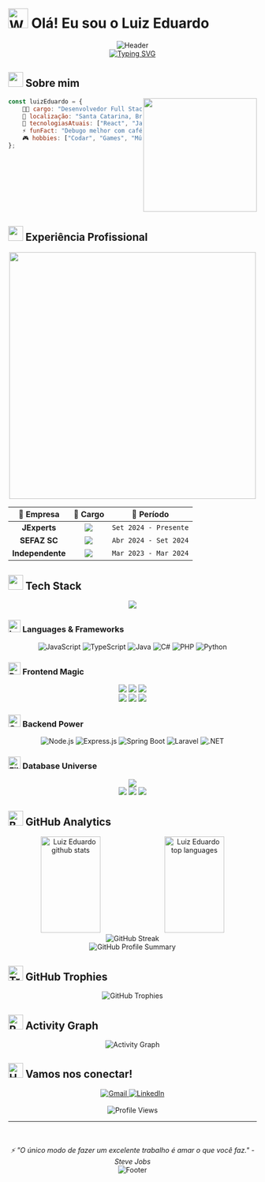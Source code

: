 # <img src="https://raw.githubusercontent.com/Tarikul-Islam-Anik/Animated-Fluent-Emojis/master/Emojis/Hand%20gestures/Waving%20Hand.png" alt="Waving Hand" width="40" height="40" /> Olá! Eu sou o Luiz Eduardo

<div align="center">
  <img src="https://capsule-render.vercel.app/api?type=waving&color=gradient&customColorList=0,2,2,5,30&height=300&section=header&text=Luiz%20Eduardo&fontSize=80&fontAlignY=35&animation=twinkling&desc=Full%20Stack%20Developer%20|%20Code%20Enthusiast%20|%20Tech%20Explorer&descAlignY=55&descSize=20" alt="Header" />
</div>

<div align="center">
  <a href="https://git.io/typing-svg">
    <img src="https://readme-typing-svg.herokuapp.com?font=Fira+Code&weight=600&size=28&pause=1000&color=FF6B6B&center=true&vCenter=true&random=false&width=600&lines=🚀+Full+Stack+Developer;💻+React+Specialist;☕+Java+Expert;🔧+Problem+Solver;🌟+Open+Source+Enthusiast" alt="Typing SVG" />
  </a>
</div>

## <img src="https://media2.giphy.com/media/QssGEmpkyEOhBCb7e1/giphy.gif?cid=ecf05e47a0n3gi1bfqntqmob8g9aid1oyj2wr3ds3mg700bl&rid=giphy.gif" width="30"> Sobre mim

<img align="right" src="https://media.giphy.com/media/M9gbBd9nbDrOTu1Mqx/giphy.gif" width="230"/>

```javascript
const luizEduardo = {
    👨‍💻 cargo: "Desenvolvedor Full Stack",
    📍 localização: "Santa Catarina, Brasil",
    🚀 tecnologiasAtuais: ["React", "Java", "Spring Boot", "Node.js", "Python"],
    ⚡ funFact: "Debugo melhor com café ☕",
    🎮 hobbies: ["Codar", "Games", "Música"]
};
```

<br clear="right"/>

## <img src="https://media.giphy.com/media/iY8CRBdQXODJSCERIr/giphy.gif" width="30"> Experiência Profissional

<div align="center">
  <img src="https://user-images.githubusercontent.com/74038190/225813708-98b745f2-7d22-48cf-9150-083f1b00d6c9.gif" width="500">
</div>

<div align="center">
  
| 🏢 Empresa | 💼 Cargo | 📅 Período |
|:---:|:---:|:---:|
| **JExperts** | <img src="https://img.shields.io/badge/Desenvolvedor_Java/React-FF6B6B?style=for-the-badge&logo=react&logoColor=white&labelColor=ED8B00"/> | `Set 2024 - Presente` |
| **SEFAZ SC** | <img src="https://img.shields.io/badge/Desenvolvedor_.NET-512BD4?style=for-the-badge&logo=dotnet&logoColor=white"/> | `Abr 2024 - Set 2024` |
| **Independente** | <img src="https://img.shields.io/badge/Full_Stack_Dev-00D9FF?style=for-the-badge&logo=stackoverflow&logoColor=white"/> | `Mar 2023 - Mar 2024` |

</div>

## <img src="https://media.giphy.com/media/WUlplcMpOCEmTGBtBW/giphy.gif" width="30"> Tech Stack 

<div align="center">
  <img src="https://skillicons.dev/icons?i=js,ts,java,cs,php,python,react,nextjs,nodejs,spring,laravel,dotnet,mongodb,mysql,postgres,git,firebase,android&theme=dark&perline=9" />
</div>

### <img src="https://raw.githubusercontent.com/Tarikul-Islam-Anik/Animated-Fluent-Emojis/master/Emojis/Objects/Laptop.png" alt="Laptop" width="25" height="25" /> Languages & Frameworks

<div align="center">
  
![JavaScript](https://img.shields.io/badge/JavaScript-F7DF1E?style=for-the-badge&logo=javascript&logoColor=black&labelColor=F7DF1E&color=FFCE5A)
![TypeScript](https://img.shields.io/badge/TypeScript-007ACC?style=for-the-badge&logo=typescript&logoColor=white&labelColor=007ACC&color=2D79C7)
![Java](https://img.shields.io/badge/Java-ED8B00?style=for-the-badge&logo=openjdk&logoColor=white&labelColor=ED8B00&color=FFA518)
![C#](https://img.shields.io/badge/C%23-239120?style=for-the-badge&logo=c-sharp&logoColor=white&labelColor=239120&color=1BA222)
![PHP](https://img.shields.io/badge/PHP-777BB4?style=for-the-badge&logo=php&logoColor=white&labelColor=777BB4&color=8892BF)
![Python](https://img.shields.io/badge/Python-3776AB?style=for-the-badge&logo=python&logoColor=white&labelColor=306998&color=FFD43B)

</div>

### <img src="https://raw.githubusercontent.com/Tarikul-Islam-Anik/Animated-Fluent-Emojis/master/Emojis/Objects/Desktop%20Computer.png" alt="Desktop Computer" width="25" height="25" /> Frontend Magic

<div align="center">
  <img src="https://img.shields.io/badge/React-20232A?style=for-the-badge&logo=react&logoColor=61DAFB&labelColor=20232A&color=61DAFB"/>
  <img src="https://img.shields.io/badge/Next.js-000000?style=for-the-badge&logo=next.js&logoColor=white&labelColor=000000&color=FFFFFF"/>
  <img src="https://img.shields.io/badge/React_Native-20232A?style=for-the-badge&logo=react&logoColor=61DAFB&labelColor=20232A&color=61DAFB"/>
  <br/>
  <img src="https://img.shields.io/badge/HTML5-E34C26?style=for-the-badge&logo=html5&logoColor=white&labelColor=E34C26&color=E54C26"/>
  <img src="https://img.shields.io/badge/CSS3-1572B6?style=for-the-badge&logo=css3&logoColor=white&labelColor=1572B6&color=2965F1"/>
  <img src="https://img.shields.io/badge/Bootstrap-563D7C?style=for-the-badge&logo=bootstrap&logoColor=white&labelColor=563D7C&color=7952B3"/>
</div>

### <img src="https://raw.githubusercontent.com/Tarikul-Islam-Anik/Animated-Fluent-Emojis/master/Emojis/Objects/Gear.png" alt="Gear" width="25" height="25" /> Backend Power

<div align="center">
  
![Node.js](https://img.shields.io/badge/Node.js-339933?style=for-the-badge&logo=node.js&logoColor=white&labelColor=339933&color=43853D)
![Express.js](https://img.shields.io/badge/Express.js-000000?style=for-the-badge&logo=express&logoColor=white&labelColor=000000&color=404D59)
![Spring Boot](https://img.shields.io/badge/Spring_Boot-6DB33F?style=for-the-badge&logo=spring&logoColor=white&labelColor=6DB33F&color=8BC34A)
![Laravel](https://img.shields.io/badge/Laravel-FF2D20?style=for-the-badge&logo=laravel&logoColor=white&labelColor=FF2D20&color=FF4B4B)
![.NET](https://img.shields.io/badge/.NET-512BD4?style=for-the-badge&logo=.net&logoColor=white&labelColor=512BD4&color=6C40D8)

</div>

### <img src="https://raw.githubusercontent.com/Tarikul-Islam-Anik/Animated-Fluent-Emojis/master/Emojis/Objects/File%20Cabinet.png" alt="Filing Cabinet" width="25" height="25" /> Database Universe

<div align="center">
  <img src="https://skillicons.dev/icons?i=mongodb,mysql,postgres,sqlite&theme=dark" />
  <br/>
  <img src="https://img.shields.io/badge/Oracle-F80000?style=for-the-badge&logo=oracle&logoColor=white&labelColor=F80000&color=C74634"/>
  <img src="https://img.shields.io/badge/SQL_Server-CC2927?style=for-the-badge&logo=microsoft-sql-server&logoColor=white&labelColor=CC2927&color=FE7A16"/>
  <img src="https://img.shields.io/badge/MariaDB-003545?style=for-the-badge&logo=mariadb&logoColor=white&labelColor=003545&color=00618A"/>
</div>

## <img src="https://raw.githubusercontent.com/Tarikul-Islam-Anik/Animated-Fluent-Emojis/master/Emojis/Objects/Bar%20Chart.png" alt="Bar Chart" width="30" height="30" /> GitHub Analytics

<div align="center">
  <img width="49%" height="195px" src="https://github-readme-stats.vercel.app/api?username=LuizEduPP&show_icons=true&count_private=true&hide_border=true&title_color=58A6FF&icon_color=58A6FF&text_color=c9d1d9&bg_color=0d1117&include_all_commits=true" alt="Luiz Eduardo github stats" /> 
  <img width="49%" height="195px" src="https://github-readme-stats.vercel.app/api/top-langs/?username=LuizEduPP&layout=compact&hide_border=true&title_color=58A6FF&text_color=c9d1d9&bg_color=0d1117&langs_count=10" alt="Luiz Eduardo top languages" />
</div>

<div align="center">
  <img src="https://github-readme-streak-stats.herokuapp.com/?user=LuizEduPP&theme=github-dark-blue&hide_border=true&stroke=0d1117&background=0d1117&ring=58A6FF&fire=FF6B6B&currStreakLabel=58A6FF" alt="GitHub Streak" />
</div>

<div align="center">
  <img src="https://github-profile-summary-cards.vercel.app/api/cards/profile-details?username=LuizEduPP&theme=github_dark" alt="GitHub Profile Summary" />
</div>

## <img src="https://raw.githubusercontent.com/Tarikul-Islam-Anik/Animated-Fluent-Emojis/master/Emojis/Activities/Trophy.png" alt="Trophy" width="30" height="30" /> GitHub Trophies

<div align="center">
  <img src="https://github-profile-trophy.vercel.app/?username=LuizEduPP&theme=radical&no-frame=true&no-bg=false&column=7&margin-w=15&margin-h=15" alt="GitHub Trophies" />
</div>

## <img src="https://raw.githubusercontent.com/Tarikul-Islam-Anik/Animated-Fluent-Emojis/master/Emojis/Travel%20and%20places/Rocket.png" alt="Rocket" width="30" height="30" /> Activity Graph

<div align="center">
  <img src="https://github-readme-activity-graph.vercel.app/graph?username=LuizEduPP&custom_title=Luiz%20Eduardo's%20Activity%20Graph&bg_color=0d1117&color=58A6FF&line=FF6B6B&point=58A6FF&area_color=1f6feb&title_color=58A6FF&area=true" alt="Activity Graph" />
</div>

## <img src="https://raw.githubusercontent.com/Tarikul-Islam-Anik/Animated-Fluent-Emojis/master/Emojis/Hand%20gestures/Handshake.png" alt="Handshake" width="30" height="30" /> Vamos nos conectar!

<div align="center">
  <a href="mailto:luizedupp@gmail.com">
    <img src="https://img.shields.io/badge/Gmail-D14836?style=for-the-badge&logo=gmail&logoColor=white" alt="Gmail" />
  </a>
  <a href="https://www.linkedin.com/in/luizedupp" target="_blank">
    <img src="https://img.shields.io/badge/LinkedIn-0077B5?style=for-the-badge&logo=linkedin&logoColor=white" alt="LinkedIn" />
  </a>
</div>

<div align="center">
  <br>
  <img src="https://komarev.com/ghpvc/?username=LuizEduPP&label=Profile%20Views&color=58A6FF&style=for-the-badge" alt="Profile Views" />
</div>

---

<div align="center">
  <br><br>
  <i>⚡ "O único modo de fazer um excelente trabalho é amar o que você faz." - Steve Jobs</i>
</div>


<div align="center">
  <img src="https://capsule-render.vercel.app/api?type=waving&color=gradient&customColorList=0,2,2,5,30&height=100&section=footer" alt="Footer" />
</div>
